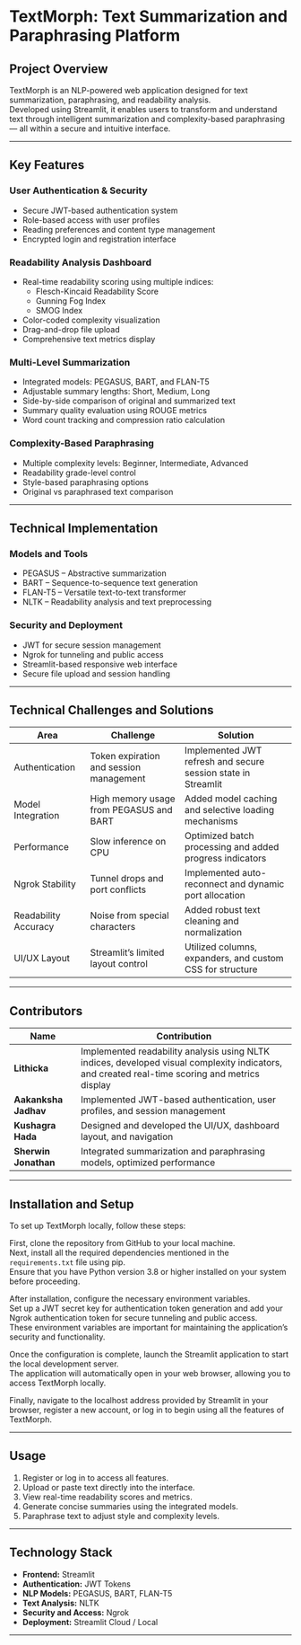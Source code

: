 # TextMorph: Text Summarization and Paraphrasing Platform

## Project Overview
TextMorph is an NLP-powered web application designed for text summarization, paraphrasing, and readability analysis.  
Developed using Streamlit, it enables users to transform and understand text through intelligent summarization and complexity-based paraphrasing — all within a secure and intuitive interface.

---

## Key Features

### User Authentication & Security
- Secure JWT-based authentication system  
- Role-based access with user profiles  
- Reading preferences and content type management  
- Encrypted login and registration interface  

### Readability Analysis Dashboard
- Real-time readability scoring using multiple indices:
  - Flesch-Kincaid Readability Score  
  - Gunning Fog Index  
  - SMOG Index  
- Color-coded complexity visualization  
- Drag-and-drop file upload  
- Comprehensive text metrics display  

### Multi-Level Summarization
- Integrated models: PEGASUS, BART, and FLAN-T5  
- Adjustable summary lengths: Short, Medium, Long  
- Side-by-side comparison of original and summarized text  
- Summary quality evaluation using ROUGE metrics  
- Word count tracking and compression ratio calculation  

### Complexity-Based Paraphrasing
- Multiple complexity levels: Beginner, Intermediate, Advanced  
- Readability grade-level control  
- Style-based paraphrasing options  
- Original vs paraphrased text comparison  

---

## Technical Implementation

### Models and Tools
- PEGASUS – Abstractive summarization  
- BART – Sequence-to-sequence text generation  
- FLAN-T5 – Versatile text-to-text transformer  
- NLTK – Readability analysis and text preprocessing  

### Security and Deployment
- JWT for secure session management  
- Ngrok for tunneling and public access  
- Streamlit-based responsive web interface  
- Secure file upload and session handling  

---

## Technical Challenges and Solutions

| Area | Challenge | Solution |
|------|------------|-----------|
| Authentication | Token expiration and session management | Implemented JWT refresh and secure session state in Streamlit |
| Model Integration | High memory usage from PEGASUS and BART | Added model caching and selective loading mechanisms |
| Performance | Slow inference on CPU | Optimized batch processing and added progress indicators |
| Ngrok Stability | Tunnel drops and port conflicts | Implemented auto-reconnect and dynamic port allocation |
| Readability Accuracy | Noise from special characters | Added robust text cleaning and normalization |
| UI/UX Layout | Streamlit’s limited layout control | Utilized columns, expanders, and custom CSS for structure |

---

## Contributors

| **Name**             | **Contribution**                                                                                                                               |
| -------------------- | ---------------------------------------------------------------------------------------------------------------------------------------------- |
| **Lithicka**      | Implemented readability analysis using NLTK indices, developed visual complexity indicators, and created real-time scoring and metrics display |
| **Aakanksha Jadhav**  | Implemented JWT-based authentication, user profiles, and session management                                                                    |
| **Kushagra Hada**     | Designed and developed the UI/UX, dashboard layout, and navigation                                                                             |
| **Sherwin Jonathan** | Integrated summarization and paraphrasing models, optimized performance                                                                        |

---

## Installation and Setup
To set up TextMorph locally, follow these steps:

First, clone the repository from GitHub to your local machine.  
Next, install all the required dependencies mentioned in the `requirements.txt` file using pip.  
Ensure that you have Python version 3.8 or higher installed on your system before proceeding.  

After installation, configure the necessary environment variables.  
Set up a JWT secret key for authentication token generation and add your Ngrok authentication token for secure tunneling and public access.  
These environment variables are important for maintaining the application’s security and functionality.  

Once the configuration is complete, launch the Streamlit application to start the local development server.  
The application will automatically open in your web browser, allowing you to access TextMorph locally.  

Finally, navigate to the localhost address provided by Streamlit in your browser, register a new account, or log in to begin using all the features of TextMorph.

---

## Usage
1. Register or log in to access all features.  
2. Upload or paste text directly into the interface.  
3. View real-time readability scores and metrics.  
4. Generate concise summaries using the integrated models.  
5. Paraphrase text to adjust style and complexity levels.  

---

## Technology Stack
- **Frontend:** Streamlit  
- **Authentication:** JWT Tokens  
- **NLP Models:** PEGASUS, BART, FLAN-T5  
- **Text Analysis:** NLTK  
- **Security and Access:** Ngrok  
- **Deployment:** Streamlit Cloud / Local  

---

